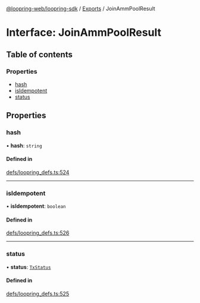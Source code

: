 [@loopring-web/loopring-sdk](../README.md) / [Exports](../modules.md) / JoinAmmPoolResult

# Interface: JoinAmmPoolResult

## Table of contents

### Properties

- [hash](JoinAmmPoolResult.md#hash)
- [isIdempotent](JoinAmmPoolResult.md#isidempotent)
- [status](JoinAmmPoolResult.md#status)

## Properties

### hash

• **hash**: `string`

#### Defined in

[defs/loopring_defs.ts:524](https://github.com/Loopring/loopring_sdk/blob/81e0b16/src/defs/loopring_defs.ts#L524)

___

### isIdempotent

• **isIdempotent**: `boolean`

#### Defined in

[defs/loopring_defs.ts:526](https://github.com/Loopring/loopring_sdk/blob/81e0b16/src/defs/loopring_defs.ts#L526)

___

### status

• **status**: [`TxStatus`](../enums/TxStatus.md)

#### Defined in

[defs/loopring_defs.ts:525](https://github.com/Loopring/loopring_sdk/blob/81e0b16/src/defs/loopring_defs.ts#L525)
